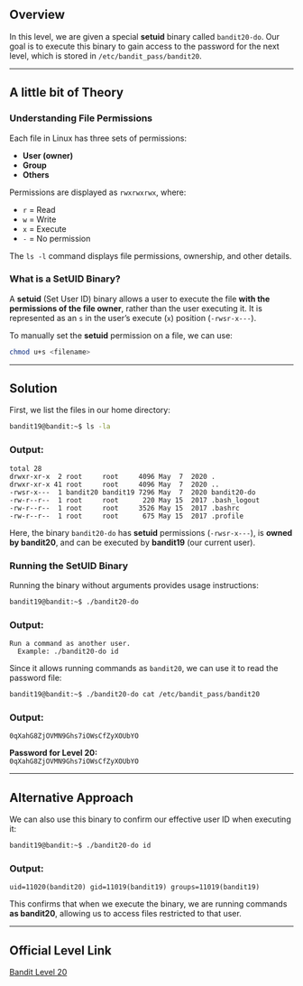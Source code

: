 ## Overview

In this level, we are given a special **setuid** binary called `bandit20-do`. Our goal is to execute this binary to gain access to the password for the next level, which is stored in `/etc/bandit_pass/bandit20`.

---
## A little bit of Theory

### Understanding File Permissions

Each file in Linux has three sets of permissions:

- **User (owner)**
- **Group**
- **Others**

Permissions are displayed as `rwxrwxrwx`, where:

- `r` = Read
- `w` = Write
- `x` = Execute
- `-` = No permission

The `ls -l` command displays file permissions, ownership, and other details.

### What is a SetUID Binary?

A **setuid** (Set User ID) binary allows a user to execute the file **with the permissions of the file owner**, rather than the user executing it. It is represented as an `s` in the user’s execute (`x`) position (`-rwsr-x---`).

To manually set the **setuid** permission on a file, we can use:

```bash
chmod u+s <filename>
```

---
## Solution

First, we list the files in our home directory:

```bash
bandit19@bandit:~$ ls -la
```

### Output:

```
total 28
drwxr-xr-x  2 root     root     4096 May  7  2020 .
drwxr-xr-x 41 root     root     4096 May  7  2020 ..
-rwsr-x---  1 bandit20 bandit19 7296 May  7  2020 bandit20-do
-rw-r--r--  1 root     root      220 May 15  2017 .bash_logout
-rw-r--r--  1 root     root     3526 May 15  2017 .bashrc
-rw-r--r--  1 root     root      675 May 15  2017 .profile
```

Here, the binary `bandit20-do` has **setuid** permissions (`-rwsr-x---`), is **owned by bandit20**, and can be executed by **bandit19** (our current user).

### Running the SetUID Binary

Running the binary without arguments provides usage instructions:

```bash
bandit19@bandit:~$ ./bandit20-do
```

### Output:

```
Run a command as another user.
  Example: ./bandit20-do id
```

Since it allows running commands as `bandit20`, we can use it to read the password file:

```bash
bandit19@bandit:~$ ./bandit20-do cat /etc/bandit_pass/bandit20
```

### Output:

```
0qXahG8ZjOVMN9Ghs7iOWsCfZyXOUbYO
```

**Password for Level 20:**  
`0qXahG8ZjOVMN9Ghs7iOWsCfZyXOUbYO`

---

## Alternative Approach

We can also use this binary to confirm our effective user ID when executing it:

```bash
bandit19@bandit:~$ ./bandit20-do id
```

### Output:

```
uid=11020(bandit20) gid=11019(bandit19) groups=11019(bandit19)
```

This confirms that when we execute the binary, we are running commands **as bandit20**, allowing us to access files restricted to that user.

---

## Official Level Link

[Bandit Level 20](https://overthewire.org/wargames/bandit/bandit20.html)

